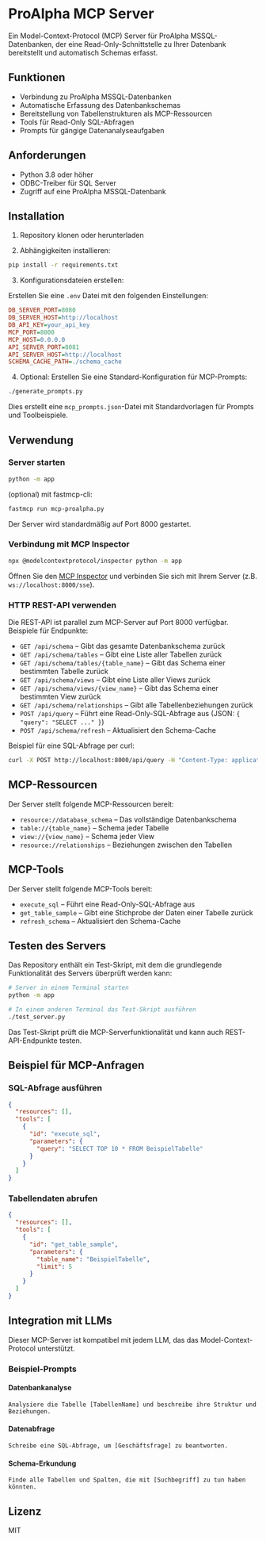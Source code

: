 # ProAlpha MCP Server

Ein Model-Context-Protocol (MCP) Server für ProAlpha MSSQL-Datenbanken, der eine Read-Only-Schnittstelle zu Ihrer Datenbank bereitstellt und automatisch Schemas erfasst.

## Funktionen

- Verbindung zu ProAlpha MSSQL-Datenbanken
- Automatische Erfassung des Datenbankschemas
- Bereitstellung von Tabellenstrukturen als MCP-Ressourcen
- Tools für Read-Only SQL-Abfragen
- Prompts für gängige Datenanalyseaufgaben

## Anforderungen

- Python 3.8 oder höher
- ODBC-Treiber für SQL Server
- Zugriff auf eine ProAlpha MSSQL-Datenbank

## Installation

1. Repository klonen oder herunterladen

2. Abhängigkeiten installieren:

```bash
pip install -r requirements.txt
```

3. Konfigurationsdateien erstellen:

Erstellen Sie eine `.env` Datei mit den folgenden Einstellungen:

```ini
DB_SERVER_PORT=8080
DB_SERVER_HOST=http://localhost
DB_API_KEY=your_api_key
MCP_PORT=8000
MCP_HOST=0.0.0.0
API_SERVER_PORT=8081
API_SERVER_HOST=http://localhost
SCHEMA_CACHE_PATH=./schema_cache
```

4. Optional: Erstellen Sie eine Standard-Konfiguration für MCP-Prompts:

```bash
./generate_prompts.py
```

Dies erstellt eine `mcp_prompts.json`-Datei mit Standardvorlagen für Prompts und Toolbeispiele.

## Verwendung

### Server starten

```bash
python -m app
```

(optional) mit fastmcp-cli:
```bash
fastmcp run mcp-proalpha.py
```

Der Server wird standardmäßig auf Port 8000 gestartet.

### Verbindung mit MCP Inspector

```bash
npx @modelcontextprotocol/inspector python -m app
```
Öffnen Sie den [MCP Inspector](http://127.0.0.1:6274/) und verbinden Sie sich mit Ihrem Server (z.B. `ws://localhost:8000/sse`).

### HTTP REST-API verwenden

Die REST-API ist parallel zum MCP-Server auf Port 8000 verfügbar. Beispiele für Endpunkte:

- `GET /api/schema` – Gibt das gesamte Datenbankschema zurück
- `GET /api/schema/tables` – Gibt eine Liste aller Tabellen zurück
- `GET /api/schema/tables/{table_name}` – Gibt das Schema einer bestimmten Tabelle zurück
- `GET /api/schema/views` – Gibt eine Liste aller Views zurück
- `GET /api/schema/views/{view_name}` – Gibt das Schema einer bestimmten View zurück
- `GET /api/schema/relationships` – Gibt alle Tabellenbeziehungen zurück
- `POST /api/query` – Führt eine Read-Only-SQL-Abfrage aus (JSON: `{ "query": "SELECT ..." }`)
- `POST /api/schema/refresh` – Aktualisiert den Schema-Cache

Beispiel für eine SQL-Abfrage per curl:

```bash
curl -X POST http://localhost:8000/api/query -H "Content-Type: application/json" -d '{"query": "SELECT TOP 5 * FROM BeispielTabelle"}'
```

## MCP-Ressourcen

Der Server stellt folgende MCP-Ressourcen bereit:

- `resource://database_schema` – Das vollständige Datenbankschema
- `table://{table_name}` – Schema jeder Tabelle
- `view://{view_name}` – Schema jeder View
- `resource://relationships` – Beziehungen zwischen den Tabellen

## MCP-Tools

Der Server stellt folgende MCP-Tools bereit:

- `execute_sql` – Führt eine Read-Only-SQL-Abfrage aus
- `get_table_sample` – Gibt eine Stichprobe der Daten einer Tabelle zurück
- `refresh_schema` – Aktualisiert den Schema-Cache

## Testen des Servers

Das Repository enthält ein Test-Skript, mit dem die grundlegende Funktionalität des Servers überprüft werden kann:

```bash
# Server in einem Terminal starten
python -m app

# In einem anderen Terminal das Test-Skript ausführen
./test_server.py
```

Das Test-Skript prüft die MCP-Serverfunktionalität und kann auch REST-API-Endpunkte testen.

## Beispiel für MCP-Anfragen

### SQL-Abfrage ausführen

```json
{
  "resources": [],
  "tools": [
    {
      "id": "execute_sql",
      "parameters": {
        "query": "SELECT TOP 10 * FROM BeispielTabelle"
      }
    }
  ]
}
```

### Tabellendaten abrufen

```json
{
  "resources": [],
  "tools": [
    {
      "id": "get_table_sample",
      "parameters": {
        "table_name": "BeispielTabelle",
        "limit": 5
      }
    }
  ]
}
```

## Integration mit LLMs

Dieser MCP-Server ist kompatibel mit jedem LLM, das das Model-Context-Protocol unterstützt. 

### Beispiel-Prompts

#### Datenbankanalyse

```
Analysiere die Tabelle [TabellenName] und beschreibe ihre Struktur und Beziehungen.
```

#### Datenabfrage

```
Schreibe eine SQL-Abfrage, um [Geschäftsfrage] zu beantworten.
```

#### Schema-Erkundung

```
Finde alle Tabellen und Spalten, die mit [Suchbegriff] zu tun haben könnten.
```

## Lizenz

MIT